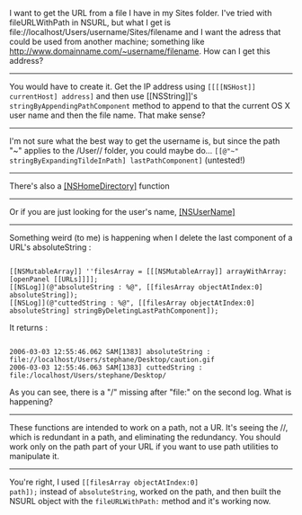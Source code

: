 I want to get the URL from a file I have in my Sites folder. I've tried with fileURLWithPath in NSURL, but what I get is file://localhost/Users/username/Sites/filename and I want the adress that could be used from another machine; something like http://www.domainname.com/~username/filename.
How can I get this address?

----

You would have to create it. Get the IP address using <code>[[[[NSHost]] currentHost] address]</code> and then use [[NSString]]'s <code>stringByAppendingPathComponent</code> method to append to that the current OS X user name and then the file name. That make sense?

----

I'm not sure what the best way to get the username is, but since the path "~" applies to the /User/<username>/ folder, you could maybe do... <code>[[@"~" stringByExpandingTildeInPath] lastPathComponent]</code> (untested!)

----

There's also a [[NSHomeDirectory]]() function

----

Or if you are just looking for the user's name, [[NSUserName]]()

----

Something weird (to me) is happening when I delete the last component of a URL's absoluteString :

<code>
[[NSMutableArray]] ''filesArray = [[[NSMutableArray]] arrayWithArray:[openPanel [[URLs]]]];
[[NSLog]](@"absoluteString : %@", [[filesArray objectAtIndex:0] absoluteString]);
[[NSLog]](@"cuttedString : %@", [[filesArray objectAtIndex:0] absoluteString] stringByDeletingLastPathComponent]);
</code>

It returns :

<code>
2006-03-03 12:55:46.062 SAM[1383] absoluteString : file://localhost/Users/stephane/Desktop/caution.gif
2006-03-03 12:55:46.063 SAM[1383] cuttedString : file:/localhost/Users/stephane/Desktop/
</code>

As you can see, there is a "/" missing after "file:" on the second log.
What is happening?

----
These functions are intended to work on a path, not a UR. It's seeing the //, which is redundant in a path, and eliminating the redundancy. You should work only on the path part of your URL if you want to use path utilities to manipulate it.

----
You're right, I used <code>[[filesArray objectAtIndex:0] path]);</code> instead of <code>absoluteString</code>, worked on the path, and then built the NSURL object with the <code>fileURLWithPath:</code> method and it's working now.